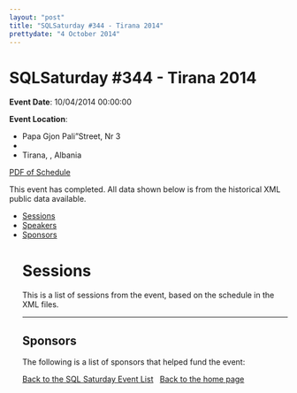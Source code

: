 ```yaml
---
layout: "post" 
title: "SQLSaturday #344 - Tirana 2014" 
prettydate: "4 October 2014" 
---
```

# SQLSaturday #344 - Tirana 2014
 
**Event Date**: 10/04/2014 00:00:00
 
**Event Location**:
- Papa Gjon Pali”Street, Nr 3
- 
- Tirana, , Albania
 
<a href="/PDF/0344.pdf">PDF of Schedule</a>
 
This event has completed. All data shown below is from the historical XML public data available.
<ul>
   <li><a href="#sessions">Sessions</a></li>
   <li><a href="#speakers">Speakers</a></li>
   <li><a href="#sponsors">Sponsors</a></li>
 
 
 
# <a name="sessions"></a>Sessions
This is a list of sessions from the event, based on the schedule in the XML files.
 
----------------------------------------------------------------------------------- 
## <a name="sponsors"></a>Sponsors
The following is a list of sponsors that helped fund the event:
 
[Back to the SQL Saturday Event List](/past.html)
&nbsp;
[Back to the home page](/index.html)

